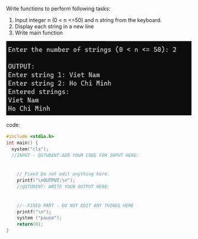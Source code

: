 
Write functions to perform following tasks:
1. Input integer n (0 < n <=50) and n string from the keyboard.
2. Display each string in a new line
3. Write main function

<img src="1501.png" alt="drawing" style="width:500px; height:200px"/>


code:
```cpp
#include <stdio.h>
int main() {
  system("cls");
  //INPUT - @STUDENT:ADD YOUR CODE FOR INPUT HERE:


    // Fixed Do not edit anything here.
    printf("\nOUTPUT:\n");
    //@STUDENT: WRITE YOUR OUTPUT HERE:
      
    
    //--FIXED PART - DO NOT EDIT ANY THINGS HERE
    printf("\n");
    system ("pause");
    return(0);
}
```

